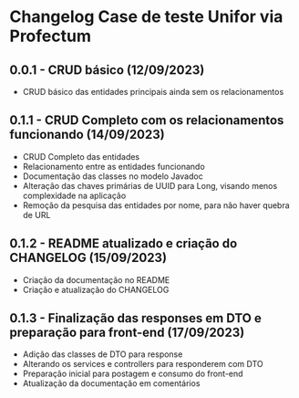 # Changelog Case de teste Unifor via Profectum

## 0.0.1 - CRUD básico (12/09/2023)
* CRUD básico das entidades principais ainda sem os relacionamentos

## 0.1.1 - CRUD Completo com os relacionamentos funcionando (14/09/2023)
* CRUD Completo das entidades
* Relacionamento entre as entidades funcionando
* Documentação das classes no modelo Javadoc
* Alteração das chaves primárias de UUID para Long, visando menos complexidade na aplicação
* Remoção da pesquisa das entidades por nome, para não haver quebra de URL

## 0.1.2 - README atualizado e criação do CHANGELOG (15/09/2023)
* Criação da documentação no README
* Criação e atualização do CHANGELOG

## 0.1.3 - Finalização das responses em DTO e preparação para front-end (17/09/2023)
* Adição das classes de DTO para response
* Alterando os services e controllers para responderem com DTO
* Preparação inicial para postagem e consumo do front-end
* Atualização da documentação em comentários